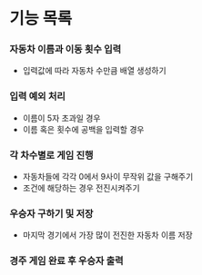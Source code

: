 # 기능 목록 

### 자동차 이름과 이동 횟수 입력
- 입력값에 따라 자동차 수만큼 배열 생성하기

### 입력 예외 처리
- 이름이 5자 초과일 경우
- 이름 혹은 횟수에 공백을 입력할 경우

### 각 차수별로 게임 진행 
- 자동차들에 각각 0에서 9사이 무작위 값을 구해주기
- 조건에 해당하는 경우 전진시켜주기

### 우승자 구하기 및 저장
- 마지막 경기에서 가장 많이 전진한 자동차 이름 저장
 
### 경주 게임 완료 후 우승자 출력





